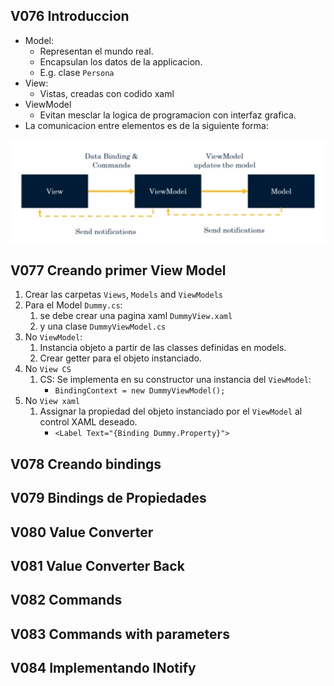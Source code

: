 



## V076 Introduccion
- Model: 
  - Representan el mundo real. 
  - Encapsulan los datos de la applicacion.
  - E.g. clase `Persona`
- View:
  - Vistas, creadas con codido xaml
- ViewModel
  - Evitan mesclar la logica de programacion con interfaz grafica.
- La comunicacion entre elementos es de la siguiente forma:

![Alt text](image-48.png)

## V077 Creando primer View Model
1. Crear las carpetas `Views`, `Models` and `ViewModels`
2. Para el Model `Dummy.cs`: 
   1. se debe crear una pagina xaml `DummyView.xaml` 
   2. y una clase `DummyViewModel.cs`
3. No `ViewModel`:
   1. Instancia objeto a partir de las classes definidas en models.
   2. Crear getter para el objeto instanciado.
4. No `View CS`
   1. CS: Se implementa en su constructor una instancia del `ViewModel`:
      - `BindingContext = new DummyViewModel();`
5. No `View xaml`
   1. Assignar la propiedad del objeto instanciado por el `ViewModel` al control XAML deseado.
      - `<Label Text="{Binding Dummy.Property}">` 


## V078 Creando bindings

## V079 Bindings de Propiedades

## V080 Value Converter 

## V081 Value Converter Back 

## V082 Commands

## V083 Commands with parameters

## V084 Implementando INotify